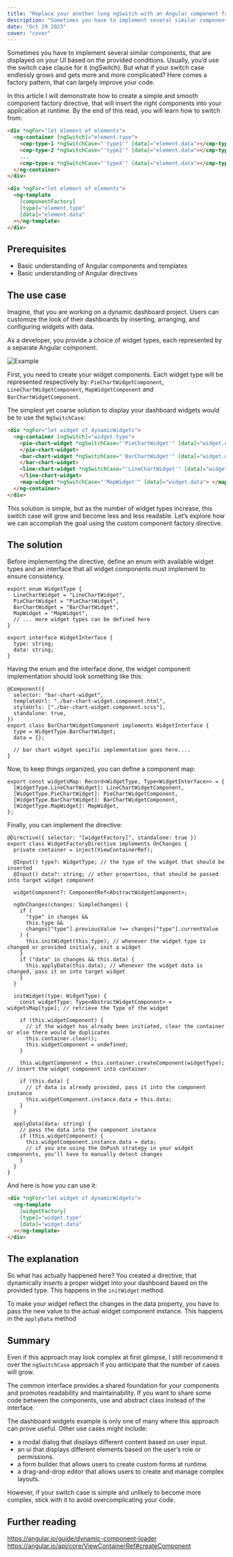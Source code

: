 ```yaml
---
title: "Replace your another long ngSwitch with an Angular component factory directive"
description: "Sometimes you have to implement several similar components, that are displayed on your UI based on the provided conditions. Usually, you’d use the switch case clause for it (ngSwitch). But what if..."
date: "Oct 29 2023"
cover: "cover"
---
```


Sometimes you have to implement several similar components, that are displayed on your UI based on the provided conditions. Usually, you’d use the switch case clause for it (ngSwitch). But what if your switch case endlessly grows and gets more and more complicated? Here comes a factory pattern, that can largely improve your code.

In this article I will demonstrate how to create a simple and smooth component factory directive, that will insert the right components into your application at runtime. By the end of this read, you will learn how to switch from:

```html
<div *ngFor="let element of elements">
  <ng-container [ngSwitch]="element.type">
    <cmp-type-1 *ngSwitchCase="'type1'" [data]="element.data"></cmp-type-1>
    <cmp-type-2 *ngSwitchCase="'type2'" [data]="element.data"></cmp-type-2>
    ...
    <cmp-type-x *ngSwitchCase="'typeX'" [data]="element.data"></cmp-type-x>
  </ng-container>
</div>
```

```html
<div *ngFor="let element of elements">
  <ng-template
    [componentFactory]
    [type]="element.type"
    [data]="element.data"
  ></ng-template>
</div>
```

## Prerequisites

- Basic understanding of Angular components and templates
- Basic understanding of Angular directives

## The use case

Imagine, that you are working on a dynamic dashboard project. Users can customize the look of their dashboards by inserting, arranging, and configuring widgets with data.

As a developer, you provide a choice of widget types, each represented by a separate Angular component.

![Example](vis.webp)

First, you need to create your widget components. Each widget type will be represented respectively by: `PieChartWidgetComponent`, `LineChartWidgetComponent`, `MapWidgetComponent` and `BarChartWidgetComponent`.

The simplest yet coarse solution to display your dashboard widgets would be to use the `NgSwitchCase`:

```html
<div *ngFor="let widget of dynamicWidgets">
  <ng-container [ngSwitch]="widget.type">
    <pie-chart-widget *ngSwitchCase="'PieChartWidget'" [data]="widget.data">
    </pie-chart-widget>
    <bar-chart-widget *ngSwitchCase="'BarChartWidget'" [data]="widget.data">
    </bar-chart-widget>
    <line-chart-widget *ngSwitchCase="'LineChartWidget'" [data]="widget.data">
    </line-chart-widget>
    <map-widget *ngSwitchCase="'MapWidget'" [data]="widget.data"> </map-widget>
  </ng-container>
</div>
```

This solution is simple, but as the number of widget types increase, this switch case will grow and become less and less readable. Let’s explore how we can accomplish the goal using the custom component factory directive.

## The solution

Before implementing the directive, define an enum with available widget types and an interface that all widget components must implement to ensure consistency.

```tsx
export enum WidgetType {
  LineChartWidget = "LineChartWidget",
  PieChartWidget = "PieChartWidget",
  BarChartWidget = "BarChartWidget",
  MapWidget = "MapWidget",
  // ... more widget types can be defined here
}
```

```tsx
export interface WidgetInterface {
  type: string;
  data: string;
}
```

Having the enum and the interface done, the widget component implementation should look something like this:

```tsx
@Component({
  selector: "bar-chart-widget",
  templateUrl: "./bar-chart-widget.component.html",
  styleUrls: ["./bar-chart-widget.component.scss"],
  standalone: true,
})
export class BarChartWidgetComponent implements WidgetInterface {
  type = WidgetType.BarChartWidget;
  data = {};

  // bar chart widget specific implementation goes here....
}
```

Now, to keep things organized, you can define a component map:

```tsx
export const widgetsMap: Record<WidgetType, Type<WidgetInterface>> = {
  [WidgetType.LineChartWidget]: LineChartWidgetComponent,
  [WidgetType.PieChartWidget]: PieChartWidgetComponent,
  [WidgetType.BarChartWidget]: BarChartWidgetComponent,
  [WidgetType.MapWidget]: MapWidget,
};
```

Finally, you can implement the directive:

```tsx
@Directive({ selector: "[widgetFactory]", standalone: true })
export class WidgetFactoryDirective implements OnChanges {
  private container = inject(ViewContainerRef);

  @Input() type?: WidgetType; // the type of the widget that should be inserted
  @Input() data?: string; // other properties, that should be passed into target widget component

  widgetComponent?: ComponentRef<AbstractWidgetComponent>;

  ngOnChanges(changes: SimpleChanges) {
    if (
      "type" in changes &&
      this.type &&
      changes["type"].previousValue !== changes["type"].currentValue
    ) {
      this.initWidget(this.type); // whenever the widget type is changed or provided initialy, init a widget
    }
    if ("data" in changes && this.data) {
      this.applyData(this.data); // whenever the widget data is changed, pass it on into target widget
    }
  }

  initWidget(type: WidgetType) {
    const widgetType: Type<AbstractWidgetComponent> = widgetsMap[type]; // retrieve the Type of the widget

    if (this.widgetComponent) {
      // if the widget has already been initiated, clear the container or else there would be duplicates
      this.container.clear();
      this.widgetComponent = undefined;
    }

    this.widgetComponent = this.container.createComponent(widgetType); // insert the widget component into container

    if (this.data) {
      // if data is already provided, pass it into the component instance
      this.widgetComponent.instance.data = this.data;
    }
  }

  applyData(data: string) {
    // pass the data into the component instance
    if (this.widgetComponent) {
      this.widgetComponent.instance.data = data;
      // if you are using the OnPush strategy in your widget components, you'll have to manually detect changes
    }
  }
}
```

And here is how you can use it:

```html
<div *ngFor="let widget of dynamicWidgets">
  <ng-template
    [widgetFactory]
    [type]="widget.type"
    [data]="widget.data"
  ></ng-template>
</div>
```

## The explanation

So what has actually happened here? You created a directive, that dynamically inserts a proper widget into your dashboard based on the provided type. This happens in the `initWidget` method.

To make your widget reflect the changes in the data property, you have to pass the new value to the actual widget component instance. This happens in the `applyData` method

## Summary

Even if this approach may look complex at first glimpse, I still recommend it over the `ngSwitchCase` approach if you anticipate that the number of cases will grow.

The common interface provides a shared foundation for your components and promotes readability and maintainability. If you want to share some code between the components, use and abstract class instead of the interface.

The dashboard widgets example is only one of many where this approach can prove useful. Other use cases might include:

- a modal dialog that displays different content based on user input.
- an ui that displays different elements based on the user’s role or permissions.
- a form builder that allows users to create custom forms at runtime.
- a drag-and-drop editor that allows users to create and manage complex layouts.

However, if your switch case is simple and unlikely to become more complex, stick with it to avoid overcomplicating your code.

## Further reading

<https://angular.io/guide/dynamic-component-loader>
<https://angular.io/api/core/ViewContainerRef#createComponent>
